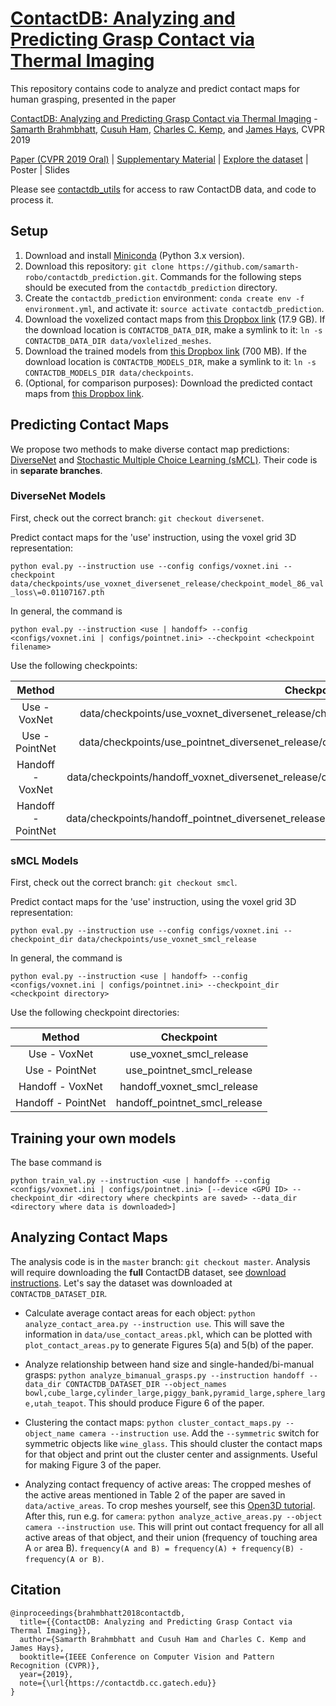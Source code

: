 # [ContactDB: Analyzing and Predicting Grasp Contact via Thermal Imaging](https://contactdb.cc.gatech.edu)
This repository contains code to analyze and predict contact maps for human grasping, presented in the paper 

[ContactDB: Analyzing and Predicting Grasp Contact via Thermal Imaging](https://contactdb.cc.gatech.edu/contactdb_paper.pdf) - [Samarth Brahmbhatt](https://samarth-robo.github.io/), [Cusuh Ham](https://cusuh.github.io/), [Charles C. Kemp](http://ckemp.bme.gatech.edu/), and [James Hays](https://www.cc.gatech.edu/~hays/), CVPR 2019

[Paper (CVPR 2019 Oral)](https://contactdb.cc.gatech.edu/contactdb_paper.pdf) | [Supplementary Material](https://contactdb.cc.gatech.edu/contactdb_supp.pdf) | [Explore the dataset](https://contactdb.cc.gatech.edu/contactdb_explorer.html) | Poster | Slides

Please see [contactdb_utils](https://github.com/samarth-robo/contactdb_utils) for access to raw ContactDB data, and code to process it.

## Setup
1. Download and install [Miniconda](https://docs.conda.io/en/latest/miniconda.html) (Python 3.x version).
2. Download this repository: `git clone https://github.com/samarth-robo/contactdb_prediction.git`. Commands for the following steps should be executed from the `contactdb_prediction` directory.
2. Create the `contactdb_prediction` environment: `conda create env -f environment.yml`, and activate it: `source activate contactdb_prediction`.
3. Download the voxelized contact maps from [this Dropbox link](https://www.dropbox.com/sh/x5ivxw75tvf6tax/AADXw7KRWbH3eEofbbr6NQQga?dl=0) (17.9 GB). If the download location is `CONTACTDB_DATA_DIR`, make a symlink to it: `ln -s CONTACTDB_DATA_DIR data/voxlelized_meshes`.
4. Download the trained models from [this Dropbox link](https://www.dropbox.com/sh/3kvyhin9030mdzo/AAC_eYOVAvXMRhsAJsDlL_soa?dl=0) (700 MB). If the download location is `CONTACTDB_MODELS_DIR`, make a symlink to it: `ln -s CONTACTDB_MODELS_DIR data/checkpoints`.
5. (Optional, for comparison purposes): Download the predicted contact maps from [this Dropbox link](https://www.dropbox.com/sh/zrpgtoycbik0iq3/AAAHMyzs9Lc2kH8UPZttRCmGa?dl=0).

## Predicting Contact Maps
We propose two methods to make diverse contact map predictions: [DiverseNet](http://openaccess.thecvf.com/content_cvpr_2018/papers/Firman_DiverseNet_When_One_CVPR_2018_paper.pdf) and [Stochastic Multiple Choice Learning (sMCL)](https://papers.nips.cc/paper/6270-stochastic-multiple-choice-learning-for-training-diverse-deep-ensembles). Their code is in **separate branches**.

### DiverseNet Models
First, check out the correct branch: `git checkout diversenet`.

Predict contact maps for the 'use' instruction, using the voxel grid 3D representation:

`python eval.py --instruction use --config configs/voxnet.ini --checkpoint data/checkpoints/use_voxnet_diversenet_release/checkpoint_model_86_val_loss\=0.01107167.pth`

In general, the command is

`python eval.py --instruction <use | handoff> --config <configs/voxnet.ini | configs/pointnet.ini> --checkpoint <checkpoint filename>`

Use the following checkpoints:

|      Method        |                                             Checkpoint                                            |
|:------------------:|:-------------------------------------------------------------------------------------------------:|
|   Use - VoxNet     | data/checkpoints/use_voxnet_diversenet_release/checkpoint_model_86_val_loss\=0.01107167.pth       |
|  Use - PointNet    | data/checkpoints/use_pointnet_diversenet_release/checkpoint_model_29_val_loss\=0.6979221.pth      |
| Handoff - VoxNet   | data/checkpoints/handoff_voxnet_diversenet_release/checkpoint_model_167_val_loss\=0.01268427.pth  |
| Handoff - PointNet | data/checkpoints/handoff_pointnet_diversenet_release/checkpoint_model_745_val_loss\=0.5969936.pth |

### sMCL Models
First, check out the correct branch: `git checkout smcl`.

Predict contact maps for the 'use' instruction, using the voxel grid 3D representation:

`python eval.py --instruction use --config configs/voxnet.ini --checkpoint_dir data/checkpoints/use_voxnet_smcl_release`

In general, the command is

`python eval.py --instruction <use | handoff> --config <configs/voxnet.ini | configs/pointnet.ini> --checkpoint_dir <checkpoint directory>`

Use the following checkpoint directories:

|       Method       |           Checkpoint          |
|:------------------:|:-----------------------------:|
|    Use - VoxNet    | use_voxnet_smcl_release       |
|   Use - PointNet   | use_pointnet_smcl_release     |
|  Handoff - VoxNet  | handoff_voxnet_smcl_release   |
| Handoff - PointNet | handoff_pointnet_smcl_release |

## Training your own models

The base command is

`python train_val.py --instruction <use | handoff> --config <configs/voxnet.ini | configs/pointnet.ini> [--device <GPU ID> --checkpoint_dir <directory where checkpints are saved> --data_dir <directory where data is downloaded>]`

## Analyzing Contact Maps
The analysis code is in the `master` branch: `git checkout master`. Analysis will require downloading the **full** ContactDB dataset, see [download instructions](https://github.com/samarth-robo/contactdb_utils). Let's say the dataset was downloaded at `CONTACTDB_DATASET_DIR`.

- Calculate average contact areas for each object: `python analyze_contact_area.py --instruction use`. This will save the information in `data/use_contact_areas.pkl`, which can be plotted with `plot_contact_areas.py` to generate Figures 5(a) and 5(b) of the paper.

- Analyze relationship between hand size and single-handed/bi-manual grasps: `python analyze_bimanual_grasps.py --instruction handoff --data_dir CONTACTDB_DATASET_DIR --object_names bowl,cube_large,cylinder_large,piggy_bank,pyramid_large,sphere_large,utah_teapot`. This should produce Figure 6 of the paper.

- Clustering the contact maps: `python cluster_contact_maps.py --object_name camera --instruction use`. Add the `--symmetric` switch for symmetric objects like `wine_glass`. This should cluster the contact maps for that object and print out the cluster center and assignments. Useful for making Figure 3 of the paper.

- Analyzing contact frequency of active areas: The cropped meshes of the active areas mentioned in Table 2 of the paper are saved in `data/active_areas`. To crop meshes yourself, see this [Open3D tutorial](http://www.open3d.org/docs/tutorial/Advanced/interactive_visualization.html#crop-geometry). After this, run e.g. for `camera`: `python analyze_active_areas.py --object camera --instruction use`. This will print out contact frequency for all all active areas of that object, and their union (frequency of touching area A `or` area B). `frequency(A and B) = frequency(A) + frequency(B) - frequency(A or B)`.

## Citation
```
@inproceedings{brahmbhatt2018contactdb,
  title={{ContactDB: Analyzing and Predicting Grasp Contact via Thermal Imaging}},
  author={Samarth Brahmbhatt and Cusuh Ham and Charles C. Kemp and James Hays},
  booktitle={IEEE Conference on Computer Vision and Pattern Recognition (CVPR)},
  year={2019},
  note={\url{https://contactdb.cc.gatech.edu}}
}
```
